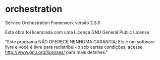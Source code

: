 orchestration
=============

Service Orchestration Framework versão 2.3.0

Esta obra foi licenciada com uma Licença GNU General Public License.

"Este programa NÃO OFERECE NENHUMA GARANTIA; Ele é um software livre e você é livre 
para redistribui-lo sob certas condições; acesse http://www.gnu.org/licenses/ para mais detalhes."
